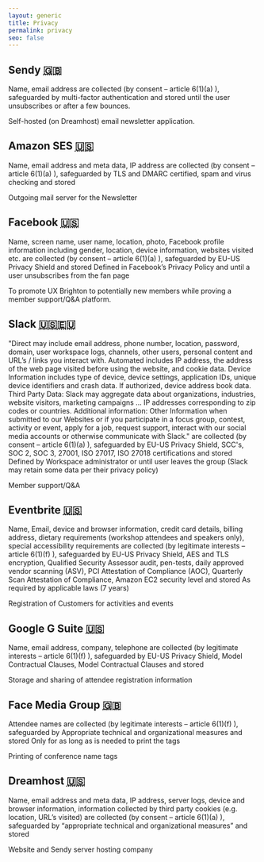 ```yaml
---
layout: generic
title: Privacy
permalink: privacy
seo: false
---
```

<h2>	Sendy	<abbr title="UK">🇬🇧</abbr>	</h2>	<p>	Name, email address	are collected (by	consent – article 6(1)(a)	), safeguarded by	multi-factor authentication	 and stored	until the user unsubscribes or after a few bounces.	</p><p>	Self-hosted (on Dreamhost) email newsletter application.</p>
<h2>	Amazon SES	<abbr title="USA">🇺🇸</abbr>	</h2>	<p>	Name, email address and meta data, IP address	are collected (by	consent – article 6(1)(a)	), safeguarded by	TLS and DMARC certified, spam and virus checking	 and stored		</p><p>	Outgoing mail server for the Newsletter
<h2>	Facebook	<abbr title="USA">🇺🇸</abbr>	</h2>	<p>	Name, screen name, user name, location, photo, Facebook profile information including gender, location, device information, websites visited etc.	are collected (by	consent – article 6(1)(a)	), safeguarded by	EU-US Privacy Shield	 and stored	Defined in Facebook’s Privacy Policy and until a user unsubscribes from the fan page	</p><p>	To promote UX Brighton to potentially new members while proving a member support/Q&A platform.
<h2>	Slack	<abbr title="USA">🇺🇸</abbr><abbr title="EU">🇪🇺</abbr>	</h2>	<p>	"Direct may include email address, phone number, location, password, domain, user workspace logs, channels, other users, personal content and URL’s / links you interact with.
Automated includes IP address, the address of the web page visited before using the website, and cookie data.
Device Information includes type of device, device settings, application IDs, unique device identifiers and crash data. If authorized, device address book data.
Third Party Data: Slack may aggregate data about organizations, industries, website visitors, marketing campaigns … IP addresses corresponding to zip codes or countries.
Additional information: Other Information when submitted to our Websites or if you participate in a focus group, contest, activity or event, apply for a job, request support, interact with our social media accounts or otherwise communicate with Slack."	are collected (by	consent – article 6(1)(a)	), safeguarded by	EU-US Privacy Shield, SCC's, SOC 2, SOC 3, 27001, ISO 27017, ISO 27018 certifications	 and stored	Defined by Workspace administrator or until user leaves the group (Slack may retain some data per their privacy policy)	</p><p>	Member support/Q&A
<h2>	Eventbrite	<abbr title="USA">🇺🇸</abbr>	</h2>	<p>	Name, Email, device and browser information, credit card details, billing address, dietary requirements (workshop attendees and speakers only), special accessibility requirements	are collected (by	legitimate interests – article 6(1)(f)	), safeguarded by	EU-US Privacy Shield, AES and TLS encryption, Qualified Security Assessor audit, pen-tests, daily approved vendor scanning (ASV), PCI Attestation of Compliance (AOC), Quarterly Scan Attestation of Compliance, Amazon EC2 security level	 and stored	As required by applicable laws (7 years)	</p><p>	Registration of Customers for activities and events
<h2>	Google G Suite	<abbr title="USA">🇺🇸</abbr>	</h2>	<p>	Name, email address, company, telephone	are collected (by	legitimate interests – article 6(1)(f)	), safeguarded by	EU-US Privacy Shield, Model Contractual Clauses, Model Contractual Clauses	 and stored		</p><p>	Storage and sharing of attendee registration information
<h2>	Face Media Group	<abbr title="UK">🇬🇧</abbr>	</h2>	<p>	Attendee names	are collected (by	legitimate interests – article 6(1)(f)	), safeguarded by	Appropriate technical and organizational measures	 and stored	Only for as long as is needed to print the tags	</p><p>	Printing of conference name tags
<h2>	Dreamhost	<abbr title="USA">🇺🇸</abbr>	</h2>	<p>	Name, email address and meta data, IP address, server logs, device and browser information, information collected by third party cookies (e.g. location, URL’s visited)	are collected (by	consent – article 6(1)(a)	), safeguarded by	“appropriate technical and organizational measures”	 and stored		</p><p>	Website and Sendy server hosting company
